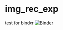 # img_rec_exp
test for binder
[![Binder](https://mybinder.org/badge_logo.svg)](https://mybinder.org/v2/gh/Arrows-Institute/img_rec_exp/main?filepath=hsv_select.ipynb)
